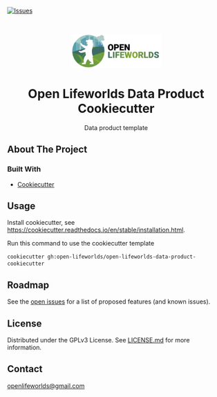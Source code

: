 [![Issues](https://img.shields.io/github/issues/open-lifeworlds/open-lifeworlds-data-product-cookiecutter)](https://github.com/open-lifeworlds/open-lifeworlds-data-product-cookiecutter/issues)

<br />
<p align="center">
  <a href="https://github.com/open-lifeworlds/open-lifeworlds-data-product-cookiecutter">
    <img src="logo_with_text.png" alt="Logo" height="80">
  </a>

  <h1 align="center">Open Lifeworlds Data Product Cookiecutter</h1>

  <p align="center">
    Data product template</a>
  </p>
</p>

## About The Project

### Built With

* [Cookiecutter](https://www.cookiecutter.io/)

## Usage

Install cookiecutter, see https://cookiecutter.readthedocs.io/en/stable/installation.html.

Run this command to use the cookiecutter template

```shell
cookiecutter gh:open-lifeworlds/open-lifeworlds-data-product-cookiecutter
```

## Roadmap

See the [open issues](https://github.com/open-lifeworlds/open-lifeworlds-data-product-cookiecutter/issues) for a list of proposed features (and
 known issues).

## License

Distributed under the GPLv3 License. See [LICENSE.md](./LICENSE.md) for more information.

## Contact

openlifeworlds@gmail.com
